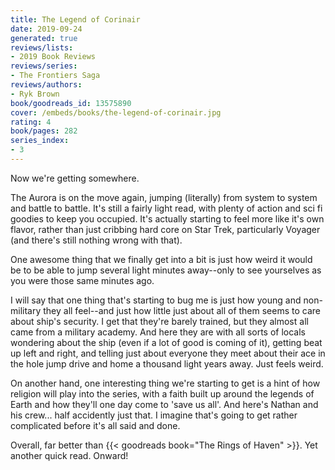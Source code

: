 ```yaml
---
title: The Legend of Corinair
date: 2019-09-24
generated: true
reviews/lists:
- 2019 Book Reviews
reviews/series:
- The Frontiers Saga
reviews/authors:
- Ryk Brown
book/goodreads_id: 13575890
cover: /embeds/books/the-legend-of-corinair.jpg
rating: 4
book/pages: 282
series_index:
- 3
---
```

Now we're getting somewhere.  

The Aurora is on the move again, jumping (literally) from system to system and battle to battle. It's still a fairly light read, with plenty of action and sci fi goodies to keep you occupied. It's actually starting to feel more like it's own flavor, rather than just cribbing hard core on Star Trek, particularly Voyager (and there's still nothing wrong with that).  

<!--more-->

One awesome thing that we finally get into a bit is just how weird it would be to be able to jump several light minutes away--only to see yourselves as you were those same minutes ago.  

I will say that one thing that's starting to bug me is just how young and non- military they all feel--and just how little just about all of them seems to care about ship's security. I get that they're barely trained, but they almost all came from a military academy. And here they are with all sorts of locals wondering about the ship (even if a lot of good is coming of it), getting beat up left and right, and telling just about everyone they meet about their ace in the hole jump drive and home a thousand light years away. Just feels weird.  

On another hand, one interesting thing we're starting to get is a hint of how religion will play into the series, with a faith built up around the legends of Earth and how they'll one day come to 'save us all'. And here's Nathan and his crew... half accidently just that. I imagine that's going to get rather complicated before it's all said and done.  

Overall, far better than {{< goodreads book="The Rings of Haven" >}}. Yet another quick read. Onward!